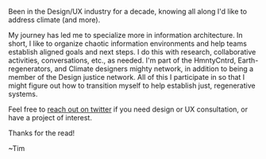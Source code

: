 Been in the Design/UX industry for a decade, knowing all along I'd like to address climate (and more).

My journey has led me to specialize more in information architecture. In short, I like to organize chaotic information environments and help teams establish aligned goals and next steps. I do this with research, collaborative activities, conversations, etc., as needed. I'm part of the HmntyCntrd, Earth-regenerators, and Climate designers mighty network, in addition to being a member of the Design justice network. All of this I participate in so that I might figure out how to transition myself to help establish just, regenerative systems.

Feel free to [reach out on twitter](https://twitter.com/timleisio) if you need design or UX consultation, or have a project of interest.

Thanks for the read!

~Tim
